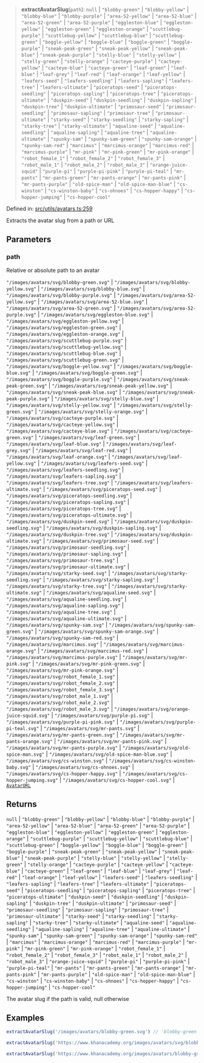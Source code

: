 > **extractAvatarSlug**(`path`): `null` \| `"blobby-green"` \| `"blobby-yellow"` \| `"blobby-blue"` \| `"blobby-purple"` \| `"area-52-yellow"` \| `"area-52-blue"` \| `"area-52-green"` \| `"area-52-purple"` \| `"eggleston-blue"` \| `"eggleston-yellow"` \| `"eggleston-green"` \| `"eggleston-orange"` \| `"scuttlebug-purple"` \| `"scuttlebug-yellow"` \| `"scuttlebug-blue"` \| `"scuttlebug-green"` \| `"boggle-yellow"` \| `"boggle-blue"` \| `"boggle-green"` \| `"boggle-purple"` \| `"sneak-peak-green"` \| `"sneak-peak-yellow"` \| `"sneak-peak-blue"` \| `"sneak-peak-purple"` \| `"stelly-blue"` \| `"stelly-yellow"` \| `"stelly-green"` \| `"stelly-orange"` \| `"cacteye-purple"` \| `"cacteye-yellow"` \| `"cacteye-blue"` \| `"cacteye-green"` \| `"leaf-green"` \| `"leaf-blue"` \| `"leaf-grey"` \| `"leaf-red"` \| `"leaf-orange"` \| `"leaf-yellow"` \| `"leafers-seed"` \| `"leafers-seedling"` \| `"leafers-sapling"` \| `"leafers-tree"` \| `"leafers-ultimate"` \| `"piceratops-seed"` \| `"piceratops-seedling"` \| `"piceratops-sapling"` \| `"piceratops-tree"` \| `"piceratops-ultimate"` \| `"duskpin-seed"` \| `"duskpin-seedling"` \| `"duskpin-sapling"` \| `"duskpin-tree"` \| `"duskpin-ultimate"` \| `"primosaur-seed"` \| `"primosaur-seedling"` \| `"primosaur-sapling"` \| `"primosaur-tree"` \| `"primosaur-ultimate"` \| `"starky-seed"` \| `"starky-seedling"` \| `"starky-sapling"` \| `"starky-tree"` \| `"starky-ultimate"` \| `"aqualine-seed"` \| `"aqualine-seedling"` \| `"aqualine-sapling"` \| `"aqualine-tree"` \| `"aqualine-ultimate"` \| `"spunky-sam"` \| `"spunky-sam-green"` \| `"spunky-sam-orange"` \| `"spunky-sam-red"` \| `"marcimus"` \| `"marcimus-orange"` \| `"marcimus-red"` \| `"marcimus-purple"` \| `"mr-pink"` \| `"mr-pink-green"` \| `"mr-pink-orange"` \| `"robot_female_1"` \| `"robot_female_2"` \| `"robot_female_3"` \| `"robot_male_1"` \| `"robot_male_2"` \| `"robot_male_3"` \| `"orange-juice-squid"` \| `"purple-pi"` \| `"purple-pi-pink"` \| `"purple-pi-teal"` \| `"mr-pants"` \| `"mr-pants-green"` \| `"mr-pants-orange"` \| `"mr-pants-pink"` \| `"mr-pants-purple"` \| `"old-spice-man"` \| `"old-spice-man-blue"` \| `"cs-winston"` \| `"cs-winston-baby"` \| `"cs-ohnoes"` \| `"cs-hopper-happy"` \| `"cs-hopper-jumping"` \| `"cs-hopper-cool"`

Defined in: [src/utils/avatars.ts:259](https://github.com/bhavjitChauhan/khan-api/blob/67d30ab4498111952301bcaddbef9a132bf75105/src/utils/avatars.ts#L259)

Extracts the avatar slug from a path or URL

## Parameters

### path

Relative or absolute path to an avatar

`"/images/avatars/svg/blobby-green.svg"` | `"/images/avatars/svg/blobby-yellow.svg"` | `"/images/avatars/svg/blobby-blue.svg"` | `"/images/avatars/svg/blobby-purple.svg"` | `"/images/avatars/svg/area-52-yellow.svg"` | `"/images/avatars/svg/area-52-blue.svg"` | `"/images/avatars/svg/area-52-green.svg"` | `"/images/avatars/svg/area-52-purple.svg"` | `"/images/avatars/svg/eggleston-blue.svg"` | `"/images/avatars/svg/eggleston-yellow.svg"` | `"/images/avatars/svg/eggleston-green.svg"` | `"/images/avatars/svg/eggleston-orange.svg"` | `"/images/avatars/svg/scuttlebug-purple.svg"` | `"/images/avatars/svg/scuttlebug-yellow.svg"` | `"/images/avatars/svg/scuttlebug-blue.svg"` | `"/images/avatars/svg/scuttlebug-green.svg"` | `"/images/avatars/svg/boggle-yellow.svg"` | `"/images/avatars/svg/boggle-blue.svg"` | `"/images/avatars/svg/boggle-green.svg"` | `"/images/avatars/svg/boggle-purple.svg"` | `"/images/avatars/svg/sneak-peak-green.svg"` | `"/images/avatars/svg/sneak-peak-yellow.svg"` | `"/images/avatars/svg/sneak-peak-blue.svg"` | `"/images/avatars/svg/sneak-peak-purple.svg"` | `"/images/avatars/svg/stelly-blue.svg"` | `"/images/avatars/svg/stelly-yellow.svg"` | `"/images/avatars/svg/stelly-green.svg"` | `"/images/avatars/svg/stelly-orange.svg"` | `"/images/avatars/svg/cacteye-purple.svg"` | `"/images/avatars/svg/cacteye-yellow.svg"` | `"/images/avatars/svg/cacteye-blue.svg"` | `"/images/avatars/svg/cacteye-green.svg"` | `"/images/avatars/svg/leaf-green.svg"` | `"/images/avatars/svg/leaf-blue.svg"` | `"/images/avatars/svg/leaf-grey.svg"` | `"/images/avatars/svg/leaf-red.svg"` | `"/images/avatars/svg/leaf-orange.svg"` | `"/images/avatars/svg/leaf-yellow.svg"` | `"/images/avatars/svg/leafers-seed.svg"` | `"/images/avatars/svg/leafers-seedling.svg"` | `"/images/avatars/svg/leafers-sapling.svg"` | `"/images/avatars/svg/leafers-tree.svg"` | `"/images/avatars/svg/leafers-ultimate.svg"` | `"/images/avatars/svg/piceratops-seed.svg"` | `"/images/avatars/svg/piceratops-seedling.svg"` | `"/images/avatars/svg/piceratops-sapling.svg"` | `"/images/avatars/svg/piceratops-tree.svg"` | `"/images/avatars/svg/piceratops-ultimate.svg"` | `"/images/avatars/svg/duskpin-seed.svg"` | `"/images/avatars/svg/duskpin-seedling.svg"` | `"/images/avatars/svg/duskpin-sapling.svg"` | `"/images/avatars/svg/duskpin-tree.svg"` | `"/images/avatars/svg/duskpin-ultimate.svg"` | `"/images/avatars/svg/primosaur-seed.svg"` | `"/images/avatars/svg/primosaur-seedling.svg"` | `"/images/avatars/svg/primosaur-sapling.svg"` | `"/images/avatars/svg/primosaur-tree.svg"` | `"/images/avatars/svg/primosaur-ultimate.svg"` | `"/images/avatars/svg/starky-seed.svg"` | `"/images/avatars/svg/starky-seedling.svg"` | `"/images/avatars/svg/starky-sapling.svg"` | `"/images/avatars/svg/starky-tree.svg"` | `"/images/avatars/svg/starky-ultimate.svg"` | `"/images/avatars/svg/aqualine-seed.svg"` | `"/images/avatars/svg/aqualine-seedling.svg"` | `"/images/avatars/svg/aqualine-sapling.svg"` | `"/images/avatars/svg/aqualine-tree.svg"` | `"/images/avatars/svg/aqualine-ultimate.svg"` | `"/images/avatars/svg/spunky-sam.svg"` | `"/images/avatars/svg/spunky-sam-green.svg"` | `"/images/avatars/svg/spunky-sam-orange.svg"` | `"/images/avatars/svg/spunky-sam-red.svg"` | `"/images/avatars/svg/marcimus.svg"` | `"/images/avatars/svg/marcimus-orange.svg"` | `"/images/avatars/svg/marcimus-red.svg"` | `"/images/avatars/svg/marcimus-purple.svg"` | `"/images/avatars/svg/mr-pink.svg"` | `"/images/avatars/svg/mr-pink-green.svg"` | `"/images/avatars/svg/mr-pink-orange.svg"` | `"/images/avatars/svg/robot_female_1.svg"` | `"/images/avatars/svg/robot_female_2.svg"` | `"/images/avatars/svg/robot_female_3.svg"` | `"/images/avatars/svg/robot_male_1.svg"` | `"/images/avatars/svg/robot_male_2.svg"` | `"/images/avatars/svg/robot_male_3.svg"` | `"/images/avatars/svg/orange-juice-squid.svg"` | `"/images/avatars/svg/purple-pi.svg"` | `"/images/avatars/svg/purple-pi-pink.svg"` | `"/images/avatars/svg/purple-pi-teal.svg"` | `"/images/avatars/svg/mr-pants.svg"` | `"/images/avatars/svg/mr-pants-green.svg"` | `"/images/avatars/svg/mr-pants-orange.svg"` | `"/images/avatars/svg/mr-pants-pink.svg"` | `"/images/avatars/svg/mr-pants-purple.svg"` | `"/images/avatars/svg/old-spice-man.svg"` | `"/images/avatars/svg/old-spice-man-blue.svg"` | `"/images/avatars/svg/cs-winston.svg"` | `"/images/avatars/svg/cs-winston-baby.svg"` | `"/images/avatars/svg/cs-ohnoes.svg"` | `"/images/avatars/svg/cs-hopper-happy.svg"` | `"/images/avatars/svg/cs-hopper-jumping.svg"` | `"/images/avatars/svg/cs-hopper-cool.svg"` | [`AvatarURL`](api/type-aliases%5CAvatarURL.md)

## Returns

`null` \| `"blobby-green"` \| `"blobby-yellow"` \| `"blobby-blue"` \| `"blobby-purple"` \| `"area-52-yellow"` \| `"area-52-blue"` \| `"area-52-green"` \| `"area-52-purple"` \| `"eggleston-blue"` \| `"eggleston-yellow"` \| `"eggleston-green"` \| `"eggleston-orange"` \| `"scuttlebug-purple"` \| `"scuttlebug-yellow"` \| `"scuttlebug-blue"` \| `"scuttlebug-green"` \| `"boggle-yellow"` \| `"boggle-blue"` \| `"boggle-green"` \| `"boggle-purple"` \| `"sneak-peak-green"` \| `"sneak-peak-yellow"` \| `"sneak-peak-blue"` \| `"sneak-peak-purple"` \| `"stelly-blue"` \| `"stelly-yellow"` \| `"stelly-green"` \| `"stelly-orange"` \| `"cacteye-purple"` \| `"cacteye-yellow"` \| `"cacteye-blue"` \| `"cacteye-green"` \| `"leaf-green"` \| `"leaf-blue"` \| `"leaf-grey"` \| `"leaf-red"` \| `"leaf-orange"` \| `"leaf-yellow"` \| `"leafers-seed"` \| `"leafers-seedling"` \| `"leafers-sapling"` \| `"leafers-tree"` \| `"leafers-ultimate"` \| `"piceratops-seed"` \| `"piceratops-seedling"` \| `"piceratops-sapling"` \| `"piceratops-tree"` \| `"piceratops-ultimate"` \| `"duskpin-seed"` \| `"duskpin-seedling"` \| `"duskpin-sapling"` \| `"duskpin-tree"` \| `"duskpin-ultimate"` \| `"primosaur-seed"` \| `"primosaur-seedling"` \| `"primosaur-sapling"` \| `"primosaur-tree"` \| `"primosaur-ultimate"` \| `"starky-seed"` \| `"starky-seedling"` \| `"starky-sapling"` \| `"starky-tree"` \| `"starky-ultimate"` \| `"aqualine-seed"` \| `"aqualine-seedling"` \| `"aqualine-sapling"` \| `"aqualine-tree"` \| `"aqualine-ultimate"` \| `"spunky-sam"` \| `"spunky-sam-green"` \| `"spunky-sam-orange"` \| `"spunky-sam-red"` \| `"marcimus"` \| `"marcimus-orange"` \| `"marcimus-red"` \| `"marcimus-purple"` \| `"mr-pink"` \| `"mr-pink-green"` \| `"mr-pink-orange"` \| `"robot_female_1"` \| `"robot_female_2"` \| `"robot_female_3"` \| `"robot_male_1"` \| `"robot_male_2"` \| `"robot_male_3"` \| `"orange-juice-squid"` \| `"purple-pi"` \| `"purple-pi-pink"` \| `"purple-pi-teal"` \| `"mr-pants"` \| `"mr-pants-green"` \| `"mr-pants-orange"` \| `"mr-pants-pink"` \| `"mr-pants-purple"` \| `"old-spice-man"` \| `"old-spice-man-blue"` \| `"cs-winston"` \| `"cs-winston-baby"` \| `"cs-ohnoes"` \| `"cs-hopper-happy"` \| `"cs-hopper-jumping"` \| `"cs-hopper-cool"`

The avatar slug if the path is valid, null otherwise

## Examples

```ts
extractAvatarSlug('/images/avatars/blobby-green.svg') // 'blobby-green'
```

```ts
extractAvatarSlug('https://www.khanacademy.org/images/avatars/svg/blobby-green.svg') // 'blobby-green'
```

```ts
extractAvatarSlug('https://www.khanacademy.org/images/avatars/blobby-green.png') // 'blobby-green'
```
